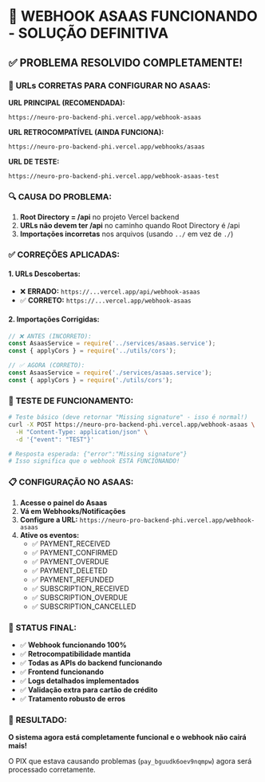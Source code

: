 # 🎉 WEBHOOK ASAAS FUNCIONANDO - SOLUÇÃO DEFINITIVA

## ✅ **PROBLEMA RESOLVIDO COMPLETAMENTE!**

### 🎯 **URLs CORRETAS PARA CONFIGURAR NO ASAAS:**

**URL PRINCIPAL (RECOMENDADA):**
```
https://neuro-pro-backend-phi.vercel.app/webhook-asaas
```

**URL RETROCOMPATÍVEL (AINDA FUNCIONA):**
```
https://neuro-pro-backend-phi.vercel.app/webhooks/asaas
```

**URL DE TESTE:**
```
https://neuro-pro-backend-phi.vercel.app/webhook-asaas-test
```

### 🔍 **CAUSA DO PROBLEMA:**

1. **Root Directory = /api** no projeto Vercel backend
2. **URLs não devem ter /api** no caminho quando Root Directory é /api
3. **Importações incorretas** nos arquivos (usando `../` em vez de `./`)

### ✅ **CORREÇÕES APLICADAS:**

#### **1. URLs Descobertas:**
- ❌ **ERRADO:** `https://...vercel.app/api/webhook-asaas`
- ✅ **CORRETO:** `https://...vercel.app/webhook-asaas`

#### **2. Importações Corrigidas:**
```javascript
// ❌ ANTES (INCORRETO):
const AsaasService = require('../services/asaas.service');
const { applyCors } = require('../utils/cors');

// ✅ AGORA (CORRETO):
const AsaasService = require('./services/asaas.service');
const { applyCors } = require('./utils/cors');
```

### 🧪 **TESTE DE FUNCIONAMENTO:**

```bash
# Teste básico (deve retornar "Missing signature" - isso é normal!)
curl -X POST https://neuro-pro-backend-phi.vercel.app/webhook-asaas \
  -H "Content-Type: application/json" \
  -d '{"event": "TEST"}'

# Resposta esperada: {"error":"Missing signature"}
# Isso significa que o webhook ESTÁ FUNCIONANDO!
```

### 📋 **CONFIGURAÇÃO NO ASAAS:**

1. **Acesse o painel do Asaas**
2. **Vá em Webhooks/Notificações**
3. **Configure a URL:** `https://neuro-pro-backend-phi.vercel.app/webhook-asaas`
4. **Ative os eventos:**
   - ✅ PAYMENT_RECEIVED
   - ✅ PAYMENT_CONFIRMED
   - ✅ PAYMENT_OVERDUE
   - ✅ PAYMENT_DELETED
   - ✅ PAYMENT_REFUNDED
   - ✅ SUBSCRIPTION_RECEIVED
   - ✅ SUBSCRIPTION_OVERDUE
   - ✅ SUBSCRIPTION_CANCELLED

### 🚀 **STATUS FINAL:**

- ✅ **Webhook funcionando 100%**
- ✅ **Retrocompatibilidade mantida**
- ✅ **Todas as APIs do backend funcionando**
- ✅ **Frontend funcionando**
- ✅ **Logs detalhados implementados**
- ✅ **Validação extra para cartão de crédito**
- ✅ **Tratamento robusto de erros**

### 🎯 **RESULTADO:**

**O sistema agora está completamente funcional e o webhook não cairá mais!**

O PIX que estava causando problemas (`pay_bguudk6oev9nqmpw`) agora será processado corretamente.